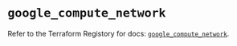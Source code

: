 # `google_compute_network`

Refer to the Terraform Registory for docs: [`google_compute_network`](https://www.terraform.io/docs/providers/google/r/compute_network).
